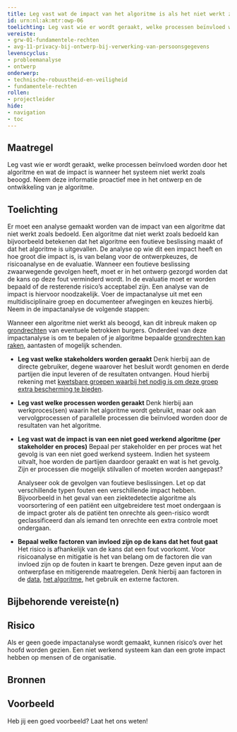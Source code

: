 ```yaml
---
title: Leg vast wat de impact van het algoritme is als het niet werkt zoals beoogd
id: urn:nl:ak:mtr:owp-06
toelichting: Leg vast wie er wordt geraakt, welke processen beïnvloed worden door het algoritme en wat de impact is wanneer het systeem niet werkt zoals beoogd. Neem deze informatie proactief mee in het ontwerp en de ontwikkeling van je algoritme. 
vereiste:
- grw-01-fundamentele-rechten
- avg-11-privacy-bij-ontwerp-bij-verwerking-van-persoonsgegevens
levenscyclus:
- probleemanalyse
- ontwerp
onderwerp:
- technische-robuustheid-en-veiligheid
- fundamentele-rechten
rollen:
- projectleider
hide:
- navigation
- toc
---
```


<!-- tags -->

## Maatregel
Leg vast wie er wordt geraakt, welke processen beïnvloed worden door het algoritme en wat de impact is wanneer het systeem niet werkt zoals beoogd. Neem deze informatie proactief mee in het ontwerp en de ontwikkeling van je algoritme. 

## Toelichting
Er moet een analyse gemaakt worden van de impact van een algoritme dat niet werkt zoals bedoeld. 
Een algoritme dat niet werkt zoals bedoeld kan bijvoorbeeld betekenen dat het algoritme een foutieve beslissing maakt of dat het algoritme is uitgevallen. 
De analyse op wie dit een impact heeft en hoe groot die impact is, is van belang voor de ontwerpkeuzes, de risicoanalyse en de evaluatie. 
Wanneer een foutieve beslissing zwaarwegende gevolgen heeft, moet er in het ontwerp gezorgd worden dat de kans op deze fout verminderd wordt.
In de evaluatie moet er worden bepaald of de resterende risico’s acceptabel zijn. 
Een analyse van de impact is hiervoor noodzakelijk. 
Voer de impactanalyse uit met een multidisciplinaire groep en documenteer afwegingen en keuzes hierbij. Neem in de impactanalyse de volgende stappen:

Wanneer een algoritme niet werkt als beoogd, kan dit inbreuk maken op [grondrechten](../../onderwerpen/fundamentele-rechten.md) van eventuele betrokken burgers. 
Onderdeel van deze impactanalyse is om te bepalen of je algoritme bepaalde [grondrechten kan raken]((2-owp-06-afwegen-grondrechten.md)), aantasten of mogelijk schenden. 

- **Leg vast welke stakeholders worden geraakt**
Denk hierbij aan de directe gebruiker, degene waarover het besluit wordt genomen en derde partijen die input leveren of de resultaten ontvangen. Houd hierbij rekening met [kwetsbare groepen waarbij het nodig is om deze groep extra bescherming te bieden](2-owp-07-kwetsbare-groepen.md). 

- **Leg vast welke processen worden geraakt**
Denk hierbij aan werkproces(sen) waarin het algoritme wordt gebruikt, maar ook aan vervolgprocessen of parallelle processen die beïnvloed worden door de resultaten van het algoritme.

- **Leg vast wat de impact is van een niet goed werkend algoritme (per stakeholder en proces)**
Bepaal per stakeholder en per proces wat het gevolg is van een niet goed werkend systeem. Indien het systeem uitvalt, hoe worden de partijen daardoor geraakt en wat is het gevolg. Zijn er processen die mogelijk stilvallen of moeten worden aangepast?  

    Analyseer ook de gevolgen van foutieve beslissingen. 
    Let op dat verschillende typen fouten een verschillende impact hebben. 
    Bijvoorbeeld in het geval van een ziektedetectie algoritme als voorsortering of een patiënt een uitgebreidere test moet ondergaan is de impact groter als de patiënt ten onrechte als geen-risico wordt geclassificeerd dan als iemand ten onrechte een extra controle moet ondergaan. 

- **Bepaal welke factoren van invloed zijn op de kans dat het fout gaat**
Het risico is afhankelijk van de kans dat een fout voorkomt. Voor risicoanalyse en mitigatie is het van belang om de factoren die van invloed zijn op de fouten in kaart te brengen. Deze geven input aan de ontwerpfase en mitigerende maatregelen. Denk hierbij aan factoren in de [data](3-dat=01-datakwaliteit.md), [het algoritme](2-owp-soort-algoritme.md), het gebruik en externe factoren. 


## Bijbehorende vereiste(n)

<!-- list_vereisten_on_maatregelen_page -->

## Risico
Als er geen goede impactanalyse wordt gemaakt, kunnen risico’s over het hoofd worden gezien. Een niet werkend systeem kan dan een grote impact hebben op mensen of de organisatie. 

## Bronnen


## Voorbeeld

Heb jij een goed voorbeeld? Laat het ons weten!

